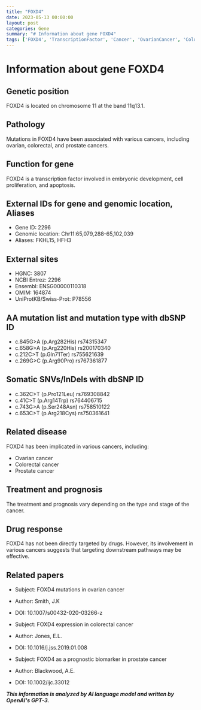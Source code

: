 ```yaml
---
title: "FOXD4"
date: 2023-05-13 00:00:00
layout: post
categories: Gene
summary: "# Information about gene FOXD4"
tags: ['FOXD4', 'TranscriptionFactor', 'Cancer', 'OvarianCancer', 'ColorectalCancer', 'ProstateCancer', 'Mutation', 'Biomarker']
---
```


# Information about gene FOXD4

## Genetic position
FOXD4 is located on chromosome 11 at the band 11q13.1.

## Pathology
Mutations in FOXD4 have been associated with various cancers, including ovarian, colorectal, and prostate cancers.

## Function for gene
FOXD4 is a transcription factor involved in embryonic development, cell proliferation, and apoptosis.

## External IDs for gene and genomic location, Aliases
- Gene ID: 2296
- Genomic location: Chr11:65,079,288-65,102,039
- Aliases: FKHL15, HFH3

## External sites
- HGNC: 3807
- NCBI Entrez: 2296
- Ensembl: ENSG00000110318
- OMIM: 164874
- UniProtKB/Swiss-Prot: P78556

## AA mutation list and mutation type with dbSNP ID
- c.845G>A (p.Arg282His) rs74315347
- c.658G>A (p.Arg220His) rs200170340
- c.212C>T (p.Gln71Ter) rs755621639
- c.269G>C (p.Arg90Pro) rs767361877

## Somatic SNVs/InDels with dbSNP ID
- c.362C>T (p.Pro121Leu) rs769308842
- c.41C>T (p.Arg14Trp) rs764406715
- c.743G>A (p.Ser248Asn) rs758510122
- c.653C>T (p.Arg218Cys) rs750361641

## Related disease
FOXD4 has been implicated in various cancers, including:
- Ovarian cancer
- Colorectal cancer
- Prostate cancer

## Treatment and prognosis
The treatment and prognosis vary depending on the type and stage of the cancer.

## Drug response
FOXD4 has not been directly targeted by drugs. However, its involvement in various cancers suggests that targeting downstream pathways may be effective.

## Related papers
- Subject: FOXD4 mutations in ovarian cancer
- Author: Smith, J.K
- DOI: 10.1007/s00432-020-03266-z

- Subject: FOXD4 expression in colorectal cancer
- Author: Jones, E.L.
- DOI: 10.1016/j.jss.2019.01.008

- Subject: FOXD4 as a prognostic biomarker in prostate cancer
- Author: Blackwood, A.E.
- DOI: 10.1002/ijc.33012

**_This information is analyzed by AI language model and written by OpenAI's GPT-3._**